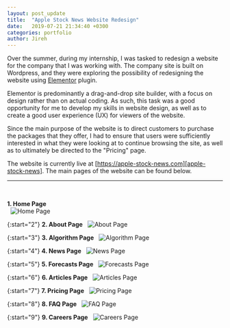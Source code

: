 ```yaml
---
layout: post_update
title:  "Apple Stock News Website Redesign"
date:   2019-07-21 21:34:40 +0300
categories: portfolio
author: Jireh
---
```


Over the summer, during my internship, I was tasked to redesign a website for the company that I was working with. The company site is built on Wordpress, and they were exploring the possibility of redesigning the website using [Elementor][elementor] plugin. 

Elementor is predominantly a drag-and-drop site builder, with a focus on design rather than on actual coding. As such, this task was a good opportunity for me to develop my skills in website design, as well as to create a good user experience (UX) for viewers of the website.

Since the main purpose of the website is to direct customers to purchase the packages that they offer, I had to ensure that users were sufficiently interested in what they were looking at to continue browsing the site, as well as to ultimately be directed to the "Pricing" page.

The website is currently live at [https://apple-stock-news.com][apple-stock-news]. The main pages of the website can be found below.  

---
&nbsp;

**1. Home Page**  
&nbsp;
![Home Page](/portfolio/assets/img/aapl_stock_news/aapl_home.png)  

{:start="2"}
**2. About Page** 
&nbsp;
![About Page](/portfolio/assets/img/aapl_stock_news/aapl_about.png)  

{:start="3"}
**3. Algorithm Page** 
&nbsp;
![Algorithm Page](/portfolio/assets/img/aapl_stock_news/aapl_algorithm.png)  

{:start="4"}
**4. News Page** 
&nbsp;
![News Page](/portfolio/assets/img/aapl_stock_news/aapl_news.png)  

{:start="5"}
**5. Forecasts Page** 
&nbsp;
![Forecasts Page](/portfolio/assets/img/aapl_stock_news/aapl_forecasts.png)  

{:start="6"}
**6. Articles Page** 
&nbsp;
![Articles Page](/portfolio/assets/img/aapl_stock_news/aapl_articles.png)  

{:start="7"}
**7. Pricing Page** 
&nbsp;
![Pricing Page](/portfolio/assets/img/aapl_stock_news/aapl_pricing.png)  

{:start="8"}
**8. FAQ Page** 
&nbsp;
![FAQ Page](/portfolio/assets/img/aapl_stock_news/aapl_faq.png)  

{:start="9"}
**9. Careers Page** 
&nbsp;
![Careers Page](/portfolio/assets/img/aapl_stock_news/aapl_careers.png)  


[elementor]: https://elementor.com/
[apple-stock-news]: https://apple-stock-news.com